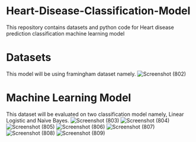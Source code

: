 # Heart-Disease-Classification-Model
This repository contains datasets and python code for Heart disease prediction classification machine learning model

# Datasets
This model will be using framingham dataset namely.
![Screenshot (802)](https://user-images.githubusercontent.com/54886674/121157900-9318e100-c867-11eb-8a7b-cb9f30de4fd5.png)




# Machine Learning Model
This dataset will be evaluated on two classification model namely, Linear Logistic and Naive Bayes.
![Screenshot (803)](https://user-images.githubusercontent.com/54886674/121158163-c78c9d00-c867-11eb-971f-f459d2aed0ed.png)
![Screenshot (804)](https://user-images.githubusercontent.com/54886674/121158172-c8bdca00-c867-11eb-95dc-70ced90ffd2a.png)
![Screenshot (805)](https://user-images.githubusercontent.com/54886674/121158175-c9566080-c867-11eb-87c3-5b8c1b32796c.png)
![Screenshot (806)](https://user-images.githubusercontent.com/54886674/121158183-c9eef700-c867-11eb-9f12-d7d90d5bb8a5.png)
![Screenshot (807)](https://user-images.githubusercontent.com/54886674/121158185-c9eef700-c867-11eb-86ac-479f90f63909.png)
![Screenshot (808)](https://user-images.githubusercontent.com/54886674/121158190-ca878d80-c867-11eb-8ed6-4e792eef9256.png)
![Screenshot (809)](https://user-images.githubusercontent.com/54886674/121158193-cb202400-c867-11eb-99b8-47b58ed6b186.png)

